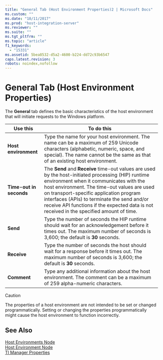 ```yaml
---
title: "General Tab (Host Environment Properties)2 | Microsoft Docs"
ms.custom: ""
ms.date: "10/11/2017"
ms.prod: "host-integration-server"
ms.reviewer: ""
ms.suite: ""
ms.tgt_pltfrm: ""
ms.topic: "article"
f1_keywords: 
  - "15331"
ms.assetid: 5bea8532-d5a2-4600-b224-dd72c93b6547
caps.latest.revision: 3
robots: noindex,nofollow
---
```

# General Tab (Host Environment Properties)
The **General** tab defines the basic characteristics of the host environment that will initiate requests to the Windows platform.  
  
|Use this|To do this|  
|--------------|----------------|  
|**Host environment**|Type the name for your host environment. The name can be a maximum of 259 Unicode characters (alphabetic, numeric, space, and special). The name cannot be the same as that of an existing host environment.|  
|**Time-out in seconds**|The **Send** and **Receive** time-out values are used by the host-initiated processing (HIP) runtime environment when it communicates with the host environment. The time-out values are used on transport-specific application program interfaces (APIs) to terminate the send and/or receive API functions if the expected data is not received in the specified amount of time.|  
|**Send**|Type the number of seconds the HIP runtime should wait for an acknowledgement before it times out. The maximum number of seconds is 3,600; the default is **30** seconds.|  
|**Receive**|Type the number of seconds the host should wait for a response before it times out. The maximum number of seconds is 3,600; the default is **30** seconds.|  
|**Comment**|Type any additional information about the host environment. The comment can be a maximum of 259 alpha-numeric characters.|  
  
> [!CAUTION]
>  The properties of a host environment are not intended to be set or changed programmatically. Setting or changing the properties programmatically might cause the host environment to function incorrectly.  
  
## See Also  
 [Host Environments Node](../core/host-environments-node.md)   
 [Host Environment Node](../core/host-environment-node.md)   
 [TI Manager Properties](../core/ti-manager-properties.md)